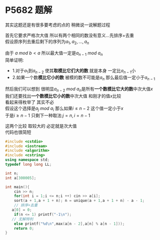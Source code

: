 # P5682 题解

其实这题还是有很多要考虑的点的 稍微说一说解题过程  

首先它要求严格次大值 所以有两个相同的数没有意义...先排序+去重  
假设原序列去重后剩下的序列为$a_1,a_2,...,a_n$

由于 $a\ mod\ b < a$ 所以最大值一定是$a_{n-1}\ mod\ a_n$  
简单证明:  
- 1.对于$a_1$到$a_{n-2}$ 使其**取模比它们大的数** 就是本身 一定比$a_{n-1}$小  
- 2.如果一个数**模比它小的数** 被模的数不可能是$a_n$ 那么最后值一定小于$a_{n-1}$  

然后我们可以想到 很明显$a_{n-2}\ mod\ a_n$是所有**一个数模比它大的数**中次大值$x$  
我们还要找出**一个数模比它小的数**中次大值 和刚才的值$x$比较  
看起来得枚举了 其实不必  
假设这个选择是$a_j\ mod\ a_i$ 那么如果$i\leq n-2$ 这个值一定小于$x$  
于是$i\geq n-1$ 只剩下一种取法:$j=n,i=n-1$  

这两个比较 取较大的 必定就是次大值  
代码也很简短  

```cpp
#include <cstdio>
#include <iostream>
#include <algorithm>
#include <cstring>
using namespace std;
typedef long long LL;

int n;
int a[300005];

int main(){
	cin >> n;
	for(int i = 1;i <= n;i ++) cin >> a[i];
	sort(a + 1,a + 1 + n); n = unique(a + 1,a + 1 + n) - a - 1;
	// 排序+去重
   a[0] = 0;
	if(n <= 1) printf("-1\n");
   // 无解特判
	else printf("%d\n",max(a[n - 2],a[n] % a[n - 1]));
	return 0;
}
```